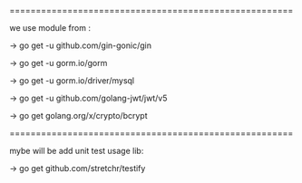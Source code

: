 ======================================================

we use module from :

-> go get -u github.com/gin-gonic/gin

-> go get -u gorm.io/gorm

-> go get -u gorm.io/driver/mysql

-> go get -u github.com/golang-jwt/jwt/v5

-> go get golang.org/x/crypto/bcrypt

======================================================


mybe will be add unit test usage lib:

-> go get github.com/stretchr/testify


